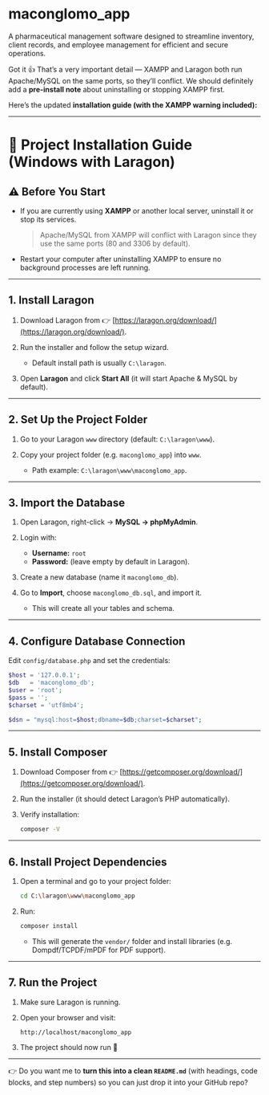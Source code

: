 # maconglomo_app
A pharmaceutical management software designed to streamline inventory, client records, and employee management for efficient and secure operations.

Got it 👍 That’s a very important detail — XAMPP and Laragon both run Apache/MySQL on the same ports, so they’ll conflict. We should definitely add a **pre-install note** about uninstalling or stopping XAMPP first.

Here’s the updated **installation guide (with the XAMPP warning included):**

---

# 🚀 Project Installation Guide (Windows with Laragon)

## ⚠️ Before You Start

* If you are currently using **XAMPP** or another local server, uninstall it or stop its services.

  > Apache/MySQL from XAMPP will conflict with Laragon since they use the same ports (80 and 3306 by default).
* Restart your computer after uninstalling XAMPP to ensure no background processes are left running.

---

## 1. Install Laragon

1. Download Laragon from 👉 [https://laragon.org/download/](https://laragon.org/download/).
2. Run the installer and follow the setup wizard.

   * Default install path is usually `C:\laragon`.
3. Open **Laragon** and click **Start All** (it will start Apache & MySQL by default).

---

## 2. Set Up the Project Folder

1. Go to your Laragon `www` directory (default: `C:\laragon\www`).
2. Copy your project folder (e.g. `maconglomo_app`) into `www`.

   * Path example: `C:\laragon\www\maconglomo_app`.

---

## 3. Import the Database

1. Open Laragon, right-click → **MySQL → phpMyAdmin**.
2. Login with:

   * **Username:** `root`
   * **Password:** (leave empty by default in Laragon).
3. Create a new database (name it `maconglomo_db`).
4. Go to **Import**, choose `maconglomo_db.sql`, and import it.

   * This will create all your tables and schema.

---

## 4. Configure Database Connection

Edit `config/database.php` and set the credentials:

```php
$host = '127.0.0.1';
$db   = 'maconglomo_db';
$user = 'root';
$pass = '';
$charset = 'utf8mb4';

$dsn = "mysql:host=$host;dbname=$db;charset=$charset";
```

---

## 5. Install Composer

1. Download Composer from 👉 [https://getcomposer.org/download/](https://getcomposer.org/download/).
2. Run the installer (it should detect Laragon’s PHP automatically).
3. Verify installation:

   ```bash
   composer -V
   ```

---

## 6. Install Project Dependencies

1. Open a terminal and go to your project folder:

   ```bash
   cd C:\laragon\www\maconglomo_app
   ```
2. Run:

   ```bash
   composer install
   ```

   * This will generate the `vendor/` folder and install libraries (e.g. Dompdf/TCPDF/mPDF for PDF support).

---

## 7. Run the Project

1. Make sure Laragon is running.
2. Open your browser and visit:

   ```
   http://localhost/maconglomo_app
   ```
3. The project should now run 🎉

---

👉 Do you want me to **turn this into a clean `README.md`** (with headings, code blocks, and step numbers) so you can just drop it into your GitHub repo?
